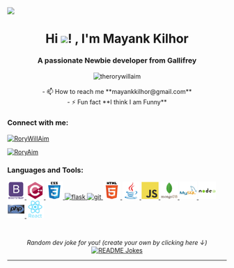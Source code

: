 
<img align="center" src="https://github.com/TheRoryWillAim/TheRoryWillAim/blob/main/gifs/The%20RoryWillAim.gif" height="500em">
<h1 align="center">Hi <developers/> <img src="https://github.com/TheRoryWillAim/TheRoryWillAim/blob/main/gifs/Hi.gif" width="30px">! , I'm Mayank Kilhor</h1>
<h3 align="center">A passionate Newbie developer from Gallifrey</h3>

<div align="center" width="50">

<div align="center">
<img align="center" src="https://github-readme-stats.vercel.app/api?username=therorywillaim&include_all_commits=true&count_private=true&show_icons=true&line_height=20&title_color=7A7ADB&icon_color=2234AE&text_color=D3D3D3&bg_color=0,000000,130F40" alt="therorywillaim">

</br>


</div>
</br>
<div>
- 📫 How to reach me **mayankkilhor@gmail.com**
</div>
- ⚡ Fun fact **I think I am Funny**
</br>

<h3 align="left">Connect with me:</h3>
<p align="left">
<a href="https://twitter.com/RoryAim" target="blank"><img align="center" src="https://cdn.jsdelivr.net/npm/simple-icons@3.0.1/icons/twitter.svg" color="white" alt="RoryWillAim" height="30" width="40" /></a>
</p>
<p align="left"> <a href="https://twitter.com/RoryAim" target="blank"><img src="https://img.shields.io/twitter/follow/RoryAim?logo=twitter&style=for-the-badge" alt="RoryAim" /></a> </p>

<h3 align="left">Languages and Tools:</h3>
<p align="left"> <a href="https://getbootstrap.com" target="_blank"> <img src="https://raw.githubusercontent.com/devicons/devicon/master/icons/bootstrap/bootstrap-plain-wordmark.svg" alt="bootstrap" width="40" height="40"/> </a> <a href="https://www.w3schools.com/cpp/" target="_blank"> <img src="https://raw.githubusercontent.com/devicons/devicon/master/icons/cplusplus/cplusplus-original.svg" alt="cplusplus" width="40" height="40"/> </a> <a href="https://www.w3schools.com/css/" target="_blank"> <img src="https://raw.githubusercontent.com/devicons/devicon/master/icons/css3/css3-original-wordmark.svg" alt="css3" width="40" height="40"/> </a> <a href="https://flask.palletsprojects.com/" target="_blank"> <img src="https://www.vectorlogo.zone/logos/pocoo_flask/pocoo_flask-icon.svg" alt="flask" width="40" height="40"/> </a> <a href="https://git-scm.com/" target="_blank"> <img src="https://www.vectorlogo.zone/logos/git-scm/git-scm-icon.svg" alt="git" width="40" height="40"/> </a> <a href="https://www.w3.org/html/" target="_blank"> <img src="https://raw.githubusercontent.com/devicons/devicon/master/icons/html5/html5-original-wordmark.svg" alt="html5" width="40" height="40"/> </a> <a href="https://www.java.com" target="_blank"> <img src="https://raw.githubusercontent.com/devicons/devicon/master/icons/java/java-original.svg" alt="java" width="40" height="40"/> </a> <a href="https://developer.mozilla.org/en-US/docs/Web/JavaScript" target="_blank"> <img src="https://raw.githubusercontent.com/devicons/devicon/master/icons/javascript/javascript-original.svg" alt="javascript" width="40" height="40"/> </a> <a href="https://www.mongodb.com/" target="_blank"> <img src="https://raw.githubusercontent.com/devicons/devicon/master/icons/mongodb/mongodb-original-wordmark.svg" alt="mongodb" width="40" height="40"/> </a> <a href="https://www.mysql.com/" target="_blank"> <img src="https://raw.githubusercontent.com/devicons/devicon/master/icons/mysql/mysql-original-wordmark.svg" alt="mysql" width="40" height="40"/> </a> <a href="https://nodejs.org" target="_blank"> <img src="https://raw.githubusercontent.com/devicons/devicon/master/icons/nodejs/nodejs-original-wordmark.svg" alt="nodejs" width="40" height="40"/> </a> <a href="https://www.php.net" target="_blank"> <img src="https://raw.githubusercontent.com/devicons/devicon/master/icons/php/php-original.svg" alt="php" width="40" height="40"/> </a> <a href="https://reactjs.org/" target="_blank"> <img src="https://raw.githubusercontent.com/devicons/devicon/master/icons/react/react-original-wordmark.svg" alt="react" width="40" height="40"/> </a> </p>

</br>


<i>Random dev joke for you! (create your own by clicking here ↓)</i><br>
<a href="https://readme-jokes.vercel.app"><img align="center" src="https://readme-jokes.vercel.app/api?bgColor=%23073b4c&textColor=%2306d6a0&aColor=%2306d6a0&borderColor=%2306d6a0" alt="README Jokes"></a>

---
